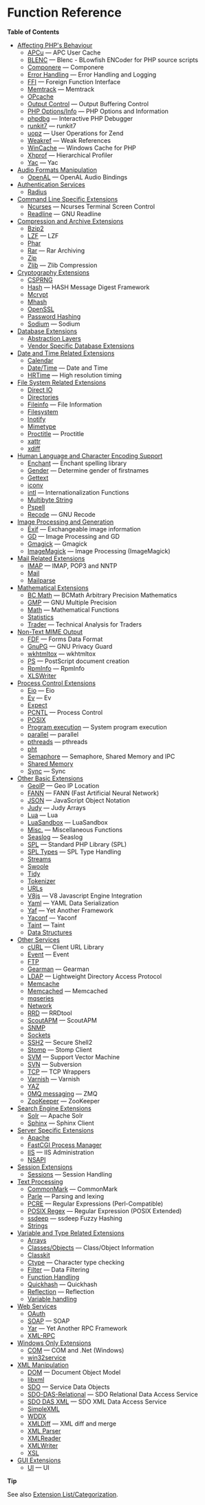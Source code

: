 Function Reference
==================

**Table of Contents**

-   [Affecting PHP's Behaviour](/refs/basic/php.html)
    -   [APCu](/book/apcu.html) — APC User Cache
    -   [BLENC](/book/blenc.html) — Blenc - BLowfish ENCoder for PHP
        source scripts
    -   [Componere](/book/componere.html) — Componere
    -   [Error Handling](/book/errorfunc.html) — Error Handling and
        Logging
    -   [FFI](/book/ffi.html) — Foreign Function Interface
    -   [Memtrack](/book/memtrack.html) — Memtrack
    -   [OPcache](/book/opcache.html)
    -   [Output Control](/book/outcontrol.html) — Output Buffering
        Control
    -   [PHP Options/Info](/book/info.html) — PHP Options and
        Information
    -   [phpdbg](/book/phpdbg.html) — Interactive PHP Debugger
    -   [runkit7](/book/runkit7.html) — runkit7
    -   [uopz](/book/uopz.html) — User Operations for Zend
    -   [Weakref](/book/weakref.html) — Weak References
    -   [WinCache](/book/wincache.html) — Windows Cache for PHP
    -   [Xhprof](/book/xhprof.html) — Hierarchical Profiler
    -   [Yac](/book/yac.html) — Yac
-   [Audio Formats Manipulation](/refs/utilspec/audio.html)
    -   [OpenAL](/book/openal.html) — OpenAL Audio Bindings
-   [Authentication Services](/refs/remote/auth.html)
    -   [Radius](/book/radius.html)
-   [Command Line Specific Extensions](/refs/utilspec/cmdline.html)
    -   [Ncurses](/book/ncurses.html) — Ncurses Terminal Screen Control
    -   [Readline](/book/readline.html) — GNU Readline
-   [Compression and Archive Extensions](/refs/compression.html)
    -   [Bzip2](/book/bzip2.html)
    -   [LZF](/book/lzf.html) — LZF
    -   [Phar](/book/phar.html)
    -   [Rar](/book/rar.html) — Rar Archiving
    -   [Zip](/book/zip.html)
    -   [Zlib](/book/zlib.html) — Zlib Compression
-   [Cryptography Extensions](/refs/crypto.html)
    -   [CSPRNG](/book/csprng.html)
    -   [Hash](/book/hash.html) — HASH Message Digest Framework
    -   [Mcrypt](/book/mcrypt.html)
    -   [Mhash](/book/mhash.html)
    -   [OpenSSL](/book/openssl.html)
    -   [Password Hashing](/book/password.html)
    -   [Sodium](/book/sodium.html) — Sodium
-   [Database Extensions](/refs/database.html)
    -   [Abstraction Layers](/refs/database/abstract.html)
    -   [Vendor Specific Database
        Extensions](/refs/database/vendors.html)
-   [Date and Time Related Extensions](/refs/calendar.html)
    -   [Calendar](/book/calendar.html)
    -   [Date/Time](/book/datetime.html) — Date and Time
    -   [HRTime](/book/hrtime.html) — High resolution timing
-   [File System Related Extensions](/refs/fileprocess/file.html)
    -   [Direct IO](/book/dio.html)
    -   [Directories](/book/dir.html)
    -   [Fileinfo](/book/fileinfo.html) — File Information
    -   [Filesystem](/book/filesystem.html)
    -   [Inotify](/book/inotify.html)
    -   [Mimetype](/book/mime-magic.html)
    -   [Proctitle](/book/proctitle.html) — Proctitle
    -   [xattr](/book/xattr.html)
    -   [xdiff](/book/xdiff.html)
-   [Human Language and Character Encoding
    Support](/refs/international.html)
    -   [Enchant](/book/enchant.html) — Enchant spelling library
    -   [Gender](/book/gender.html) — Determine gender of firstnames
    -   [Gettext](/book/gettext.html)
    -   [iconv](/book/iconv.html)
    -   [intl](/book/intl.html) — Internationalization Functions
    -   [Multibyte String](/book/mbstring.html)
    -   [Pspell](/book/pspell.html)
    -   [Recode](/book/recode.html) — GNU Recode
-   [Image Processing and Generation](/refs/utilspec/image.html)
    -   [Exif](/book/exif.html) — Exchangeable image information
    -   [GD](/book/image.html) — Image Processing and GD
    -   [Gmagick](/book/gmagick.html) — Gmagick
    -   [ImageMagick](/book/imagick.html) — Image Processing
        (ImageMagick)
-   [Mail Related Extensions](/refs/remote/mail.html)
    -   [IMAP](/book/imap.html) — IMAP, POP3 and NNTP
    -   [Mail](/book/mail.html)
    -   [Mailparse](/book/mailparse.html)
-   [Mathematical Extensions](/refs/math.html)
    -   [BC Math](/book/bc.html) — BCMath Arbitrary Precision
        Mathematics
    -   [GMP](/book/gmp.html) — GNU Multiple Precision
    -   [Math](/book/math.html) — Mathematical Functions
    -   [Statistics](/book/stats.html)
    -   [Trader](/book/trader.html) — Technical Analysis for Traders
-   [Non-Text MIME Output](/refs/utilspec/nontext.html)
    -   [FDF](/book/fdf.html) — Forms Data Format
    -   [GnuPG](/book/gnupg.html) — GNU Privacy Guard
    -   [wkhtmltox](/book/wkhtmltox.html) — wkhtmltox
    -   [PS](/book/ps.html) — PostScript document creation
    -   [RpmInfo](/book/rpminfo.html) — RpmInfo
    -   [XLSWriter](/book/xlswriter.html)
-   [Process Control Extensions](/refs/fileprocess/process.html)
    -   [Eio](/book/eio.html) — Eio
    -   [Ev](/book/ev.html) — Ev
    -   [Expect](/book/expect.html)
    -   [PCNTL](/book/pcntl.html) — Process Control
    -   [POSIX](/book/posix.html)
    -   [Program execution](/book/exec.html) — System program execution
    -   [parallel](/book/parallel.html) — parallel
    -   [pthreads](/book/pthreads.html) — pthreads
    -   [pht](/book/pht.html)
    -   [Semaphore](/book/sem.html) — Semaphore, Shared Memory and IPC
    -   [Shared Memory](/book/shmop.html)
    -   [Sync](/book/sync.html) — Sync
-   [Other Basic Extensions](/refs/basic/other.html)
    -   [GeoIP](/book/geoip.html) — Geo IP Location
    -   [FANN](/book/fann.html) — FANN (Fast Artificial Neural Network)
    -   [JSON](/book/json.html) — JavaScript Object Notation
    -   [Judy](/book/judy.html) — Judy Arrays
    -   [Lua](/book/lua.html) — Lua
    -   [LuaSandbox](/book/luasandbox.html) — LuaSandbox
    -   [Misc.](/book/misc.html) — Miscellaneous Functions
    -   [Seaslog](/book/seaslog.html) — Seaslog
    -   [SPL](/book/spl.html) — Standard PHP Library (SPL)
    -   [SPL Types](/book/spl-types.html) — SPL Type Handling
    -   [Streams](/book/stream.html)
    -   [Swoole](/book/swoole.html)
    -   [Tidy](/book/tidy.html)
    -   [Tokenizer](/book/tokenizer.html)
    -   [URLs](/book/url.html)
    -   [V8js](/book/v8js.html) — V8 Javascript Engine Integration
    -   [Yaml](/book/yaml.html) — YAML Data Serialization
    -   [Yaf](/book/yaf.html) — Yet Another Framework
    -   [Yaconf](/book/yaconf.html) — Yaconf
    -   [Taint](/book/taint.html) — Taint
    -   [Data Structures](/book/ds.html)
-   [Other Services](/refs/remote/other.html)
    -   [cURL](/book/curl.html) — Client URL Library
    -   [Event](/book/event.html) — Event
    -   [FTP](/book/ftp.html)
    -   [Gearman](/book/gearman.html) — Gearman
    -   [LDAP](/book/ldap.html) — Lightweight Directory Access Protocol
    -   [Memcache](/book/memcache.html)
    -   [Memcached](/book/memcached.html) — Memcached
    -   [mqseries](/book/mqseries.html)
    -   [Network](/book/network.html)
    -   [RRD](/book/rrd.html) — RRDtool
    -   [ScoutAPM](/book/scoutapm.html) — ScoutAPM
    -   [SNMP](/book/snmp.html)
    -   [Sockets](/book/sockets.html)
    -   [SSH2](/book/ssh2.html) — Secure Shell2
    -   [Stomp](/book/stomp.html) — Stomp Client
    -   [SVM](/book/svm.html) — Support Vector Machine
    -   [SVN](/book/svn.html) — Subversion
    -   [TCP](/book/tcpwrap.html) — TCP Wrappers
    -   [Varnish](/book/varnish.html) — Varnish
    -   [YAZ](/book/yaz.html)
    -   [0MQ messaging](/book/zmq.html) — ZMQ
    -   [ZooKeeper](/book/zookeeper.html) — ZooKeeper
-   [Search Engine Extensions](/refs/search.html)
    -   [Solr](/book/solr.html) — Apache Solr
    -   [Sphinx](/book/sphinx.html) — Sphinx Client
-   [Server Specific Extensions](/refs/utilspec/server.html)
    -   [Apache](/book/apache.html)
    -   [FastCGI Process Manager](/book/fpm.html)
    -   [IIS](/book/iisfunc.html) — IIS Administration
    -   [NSAPI](/book/nsapi.html)
-   [Session Extensions](/refs/basic/session.html)
    -   [Sessions](/book/session.html) — Session Handling
-   [Text Processing](/refs/basic/text.html)
    -   [CommonMark](/book/cmark.html) — CommonMark
    -   [Parle](/book/parle.html) — Parsing and lexing
    -   [PCRE](/book/pcre.html) — Regular Expressions (Perl-Compatible)
    -   [POSIX Regex](/book/regex.html) — Regular Expression (POSIX
        Extended)
    -   [ssdeep](/book/ssdeep.html) — ssdeep Fuzzy Hashing
    -   [Strings](/book/strings.html)
-   [Variable and Type Related Extensions](/refs/basic/vartype.html)
    -   [Arrays](/book/array.html)
    -   [Classes/Objects](/book/classobj.html) — Class/Object
        Information
    -   [Classkit](/book/classkit.html)
    -   [Ctype](/book/ctype.html) — Character type checking
    -   [Filter](/book/filter.html) — Data Filtering
    -   [Function Handling](/book/funchand.html)
    -   [Quickhash](/book/quickhash.html) — Quickhash
    -   [Reflection](/book/reflection.html) — Reflection
    -   [Variable handling](/book/var.html)
-   [Web Services](/refs/webservice.html)
    -   [OAuth](/book/oauth.html)
    -   [SOAP](/book/soap.html) — SOAP
    -   [Yar](/book/yar.html) — Yet Another RPC Framework
    -   [XML-RPC](/book/xmlrpc.html)
-   [Windows Only Extensions](/refs/utilspec/windows.html)
    -   [COM](/book/com.html) — COM and .Net (Windows)
    -   [win32service](/book/win32service.html)
-   [XML Manipulation](/refs/xml.html)
    -   [DOM](/book/dom.html) — Document Object Model
    -   [libxml](/book/libxml.html)
    -   [SDO](/book/sdo.html) — Service Data Objects
    -   [SDO-DAS-Relational](/book/sdodasrel.html) — SDO Relational Data
        Access Service
    -   [SDO DAS XML](/book/sdo-das-xml.html) — SDO XML Data Access
        Service
    -   [SimpleXML](/book/simplexml.html)
    -   [WDDX](/book/wddx.html)
    -   [XMLDiff](/book/xmldiff.html) — XML diff and merge
    -   [XML Parser](/book/xml.html)
    -   [XMLReader](/book/xmlreader.html)
    -   [XMLWriter](/book/xmlwriter.html)
    -   [XSL](/book/xsl.html)
-   [GUI Extensions](/refs/ui.html)
    -   [UI](/book/ui.html) — UI

**Tip**

See also
<a href="/extensions.html" class="xref">Extension List/Categorization</a>.
